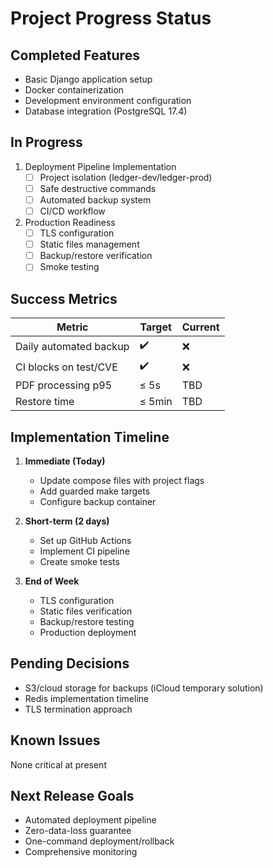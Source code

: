 # Project Progress Status

## Completed Features
- Basic Django application setup
- Docker containerization
- Development environment configuration
- Database integration (PostgreSQL 17.4)

## In Progress
1. Deployment Pipeline Implementation
   - [ ] Project isolation (ledger-dev/ledger-prod)
   - [ ] Safe destructive commands
   - [ ] Automated backup system
   - [ ] CI/CD workflow

2. Production Readiness
   - [ ] TLS configuration
   - [ ] Static files management
   - [ ] Backup/restore verification
   - [ ] Smoke testing

## Success Metrics
| Metric | Target | Current |
|--------|---------|---------|
| Daily automated backup | ✔️ | ❌ |
| CI blocks on test/CVE | ✔️ | ❌ |
| PDF processing p95 | ≤ 5s | TBD |
| Restore time | ≤ 5min | TBD |

## Implementation Timeline
1. **Immediate (Today)**
   - Update compose files with project flags
   - Add guarded make targets
   - Configure backup container

2. **Short-term (2 days)**
   - Set up GitHub Actions
   - Implement CI pipeline
   - Create smoke tests

3. **End of Week**
   - TLS configuration
   - Static files verification
   - Backup/restore testing
   - Production deployment

## Pending Decisions
- S3/cloud storage for backups (iCloud temporary solution)
- Redis implementation timeline
- TLS termination approach

## Known Issues
None critical at present

## Next Release Goals
- Automated deployment pipeline
- Zero-data-loss guarantee
- One-command deployment/rollback
- Comprehensive monitoring 